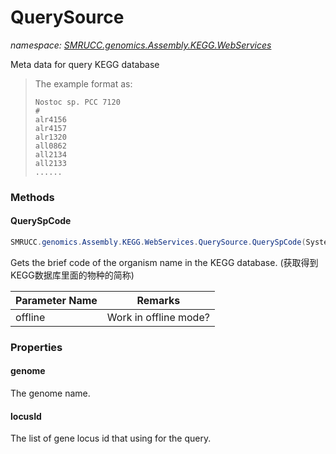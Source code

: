 ﻿# QuerySource
_namespace: [SMRUCC.genomics.Assembly.KEGG.WebServices](./index.md)_

Meta data for query KEGG database

> 
>  The example format as:
>  
>  ```
>  Nostoc sp. PCC 7120
>  #
>  alr4156
>  alr4157
>  alr1320
>  all0862
>  all2134
>  all2133
>  ......
>  ```
>  


### Methods

#### QuerySpCode
```csharp
SMRUCC.genomics.Assembly.KEGG.WebServices.QuerySource.QuerySpCode(System.Boolean)
```
Gets the brief code of the organism name in the KEGG database.
 (获取得到KEGG数据库里面的物种的简称)

|Parameter Name|Remarks|
|--------------|-------|
|offline|Work in offline mode?|



### Properties

#### genome
The genome name.
#### locusId
The list of gene locus id that using for the query.
